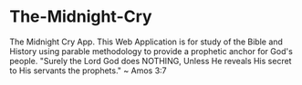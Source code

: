 # The-Midnight-Cry
The Midnight Cry App. This Web Application is for study of the Bible and History using parable methodology to provide a prophetic anchor for God's people. "Surely the Lord God does NOTHING, Unless He reveals His secret  to His servants the prophets." ~ Amos 3:7
